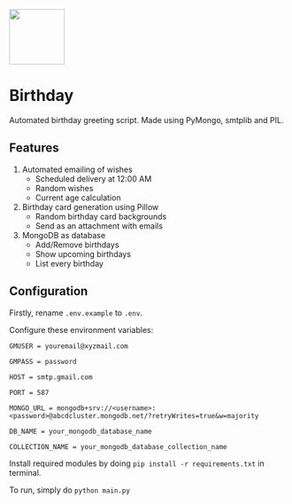 <img src="https://freesvg.org/img/birthday-cake.png" width="100" height="100">

# Birthday
Automated birthday greeting script. Made using PyMongo, smtplib and PIL. 

## Features
1. Automated emailing of wishes
    - Scheduled delivery at 12:00 AM
    - Random wishes
    - Current age calculation
2. Birthday card generation using Pillow
    - Random birthday card backgrounds
    - Send as an attachment with emails
3. MongoDB as database 
    - Add/Remove birthdays
    - Show upcoming birthdays
    - List every birthday

## Configuration
Firstly, rename `.env.example` to `.env`.

Configure these environment variables:

`GMUSER = youremail@xyzmail.com`

`GMPASS = password`

`HOST = smtp.gmail.com`

`PORT = 587`

`MONGO_URL = mongodb+srv://<username>:<password>@abcdcluster.mongodb.net/?retryWrites=true&w=majority`

`DB_NAME = your_mongodb_database_name`

`COLLECTION_NAME = your_mongodb_database_collection_name`

Install required modules by doing `pip install -r requirements.txt` in terminal.

To run, simply do `python main.py`
